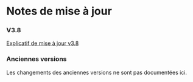 # Notes de mise à jour


### V3.8
[Explicatif de mise à jour v3.8](Explicatif-de-mise-a-jour-3-8.md)

### Anciennes versions
Les changements des anciennes versions ne sont pas documentées ici.